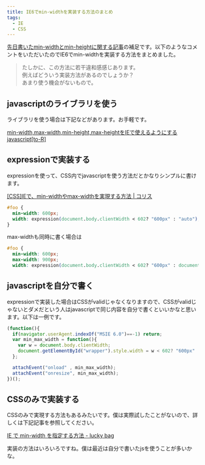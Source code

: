 ```yaml
---
title: IE6でmin-widthを実装する方法のまとめ
tags: 
  - IE
  - CSS
---
```


[先日書いたmin-widthとmin-heightに関する記事](/archive/2008/03/25234222.html)の補足です。以下のようなコメントをいただいたのでIE6でmin-widthを実装する方法をまとめました。

> たしかに、この方法に若干違和感感じあります。  
> 例えばどういう実装方法があるのでしょうか？  
> あまり使う機会がないもので。

javascriptのライブラリを使う
---------------------------

ライブラリを使う場合は下記などがあります。お手軽です。

[min-width,max-width,min-height,max-heightをIEで使えるようにするjavascript\[to-R\]](http://blog.webcreativepark.net/2007/09/30-223742.html)

expressionで実装する
--------------------

expressionを使って、CSS内でjavascriptを使う方法だとかなりシンプルに書けます。

[\[CSS\]IEで、min-widthやmax-widthを実現する方法 \| コリス](http://coliss.com/articles/build-websites/operation/css/518.html)

```css
#foo {
  min-width: 600px;
  width: expression(document.body.clientWidth < 602? "600px" : "auto");
}
```

max-widthも同時に書く場合は

```css
#foo {
  min-width: 600px;
  max-width: 900px;
  width: expression(document.body.clientWidth < 602? "600px" : document.body.clientWidth > 900? "900px" : "auto");
```

javascriptを自分で書く
---------------------

expressionで実装した場合はCSSがvalidじゃなくなりますので、CSSがvalidじゃないとダメだという人はjavascriptで同じ内容を自分で書くといいかなと思います。以下は一例です。

```javascript
(function(){
  if(navigator.userAgent.indexOf("MSIE 6.0")==-1) return;
  var min_max_width = function(){
    var w = document.body.clientWidth;
    document.getElementById("wrapper").style.width = w < 602? "600px" : w > 900? "900px" : "auto";
  };

  attachEvent("onload" , min_max_width);
  attachEvent("onresize", min_max_width);
})();
```

CSSのみで実装する
-----------------

CSSのみで実現する方法もあるみたいです。僕は実際試したことがないので、詳しくは下記記事を参照してください。

[IE で min-width を指定する方法 - lucky bag](http://www.lucky-bag.com/archives/2005/05/ie_minwidth.html)

実装の方法はいろいろですね。僕は最近は自分で書いたjsを使うことが多いかな。
